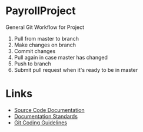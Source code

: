 # PayrollProject
General Git Workflow for Project

<ol>
	<li>Pull from master to branch</li>
	<li>Make changes on branch</li>
	<li>Commit changes</li>
	<li>Pull again in case master has changed</li>
	<li>Push to branch</li>
	<li>Submit pull request when it's ready to be in master</li>
</ol>

# Links
<ul>
	<li><a href="https://medium.com/@andrewgoldis/how-to-document-source-code-responsibly-2b2f303aa525">Source Code Documentation</a></li>
	<li><a href="http://faculty.cs.niu.edu/~mcmahon/CS241/c241man/node6.html">Documentation Standards</a></li>
	<li><a href="https://github.com/git/git/blob/master/Documentation/CodingGuidelines">Git Coding Guidelines</a></li>
</ul>